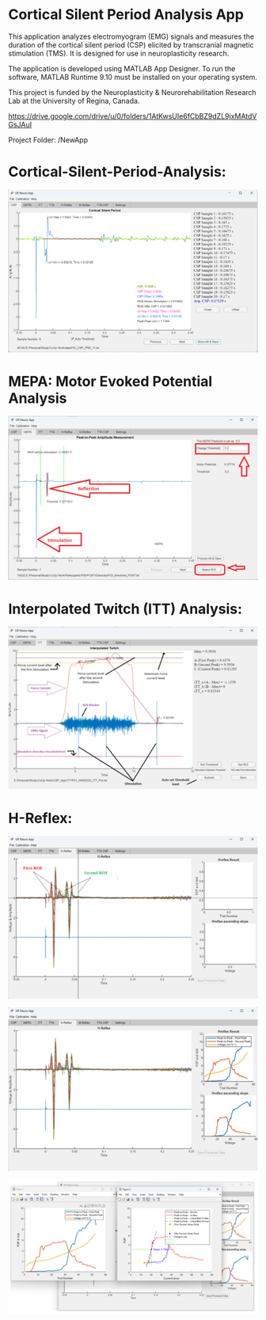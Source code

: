 # Cortical Silent Period Analysis App

This application analyzes electromyogram (EMG) signals and measures the duration of the cortical silent period (CSP) elicited by transcranial magnetic stimulation (TMS). It is designed for use in neuroplasticity research.

The application is developed using MATLAB App Designer. To run the software, MATLAB Runtime 9.10 must be installed on your operating system.

This project is funded by the Neuroplasticity & Neurorehabilitation Research Lab at the University of Regina, Canada.

https://drive.google.com/drive/u/0/folders/1AtKwsUIe6fCbBZ9dZL9jxMAtdVGsJAuI

Project Folder: /NewApp

# Cortical-Silent-Period-Analysis:

![CSP](images/CSP.png)

# MEPA: Motor Evoked Potential Analysis

![MEPA](images/MEPA.png)

# Interpolated Twitch (ITT) Analysis:

![ITT](images/ITT.png)

# H-Reflex:

![H-Reflex](images/Hreflex_1.png)

![H-Reflex](images/Hreflex_2.png)

![H-Reflex](images/Hreflex_3.png)